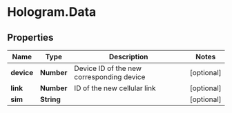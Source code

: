 # Hologram.Data

## Properties
Name | Type | Description | Notes
------------ | ------------- | ------------- | -------------
**device** | **Number** | Device ID of the new corresponding device | [optional] 
**link** | **Number** | ID of the new cellular link | [optional] 
**sim** | **String** |  | [optional] 


